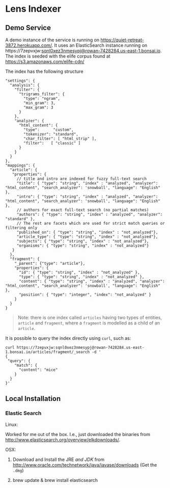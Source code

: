 
# Lens Indexer

## Demo Service

A demo instance of the service is running on https://quiet-retreat-3872.herokuapp.com/. It uses an ElasticSearch instance running on https://7zepvxjw:sqnl0xez3nmesypj@rowan-7428284.us-east-1.bonsai.io.
The index is seeded with the elife corpus found at https://s3.amazonaws.com/elife-cdn/

The index has the following structure

```
"settings": {
  "analysis": {
    "filter": {
      "trigrams_filter": {
        "type": "ngram",
        "min_gram": 3,
        "max_gram": 3
      }
    },
    "analyzer": {
      "html_content": {
        "type":      "custom",
        "tokenizer": "standard",
        "char_filter": [ "html_strip" ],
        "filter":   [ "classic" ]
      }
    }
  }
},
"mappings": {
  "article": {
   "properties": {
     // title and intro are indexed for fuzzy full-text search
     "title": { "type": "string", "index" : "analyzed", "analyzer": "html_content", "search_analyzer": 'snowball', "language": "English" },
     "intro": { "type": "string", "index" : "analyzed", "analyzer": "html_content", "search_analyzer": 'snowball', "language": "English" },
     // authors for exact full-text search (no partial matches)
     "authors": { "type": "string", "index" : "analyzed", "analyzer": "standard" },
     // The rest are facets which are used for strict match queries or filtering only
     "published_on": { "type": "string", "index" : "not_analyzed"},
     "article_type": { "type": "string", "index" : "not_analyzed"},
     "subjects": { "type": "string", "index" : "not_analyzed"},
     "organisms": { "type": "string", "index" : "not_analyzed"}
   }
  },
  "fragment": {
    "_parent": {"type": "article"},
    "properties": {
      "id": { "type": "string", "index" : "not_analyzed" },
      "type": { "type": "string", "index" : "not_analyzed" },
      "content": { "type": "string", "index" : "analyzed", "analyzer": "html_content", "search_analyzer": 'snowball', "language": "English" },
      "position": { "type": "integer", "index": "not_analyzed" }
    }
  }
}
```

> Note: there is one index called `articles` having two types of entities, `article` and `fragment`, where a `fragment` is modelled as a child of an `article`.


It is possible to query the index directly using `curl`, such as:

```
curl https://7zepvxjw:sqnl0xez3nmesypj@rowan-7428284.us-east-1.bonsai.io/articles/fragment/_search -d '
{
 "query": {
    "match": {
      "content": "mice"
    }
  }
}'
```

## Local Installation

### Elastic Search

Linux:

Worked for me out of the box. I.e., just downloaded the binaries from http://www.elasticsearch.org/overview/elkdownloads/.

OSX:

1. Download and Install the JRE *and* *JDK* from http://www.oracle.com/technetwork/java/javase/downloads (Get the `.dmg`)

2. brew update & brew install elasticsearch
